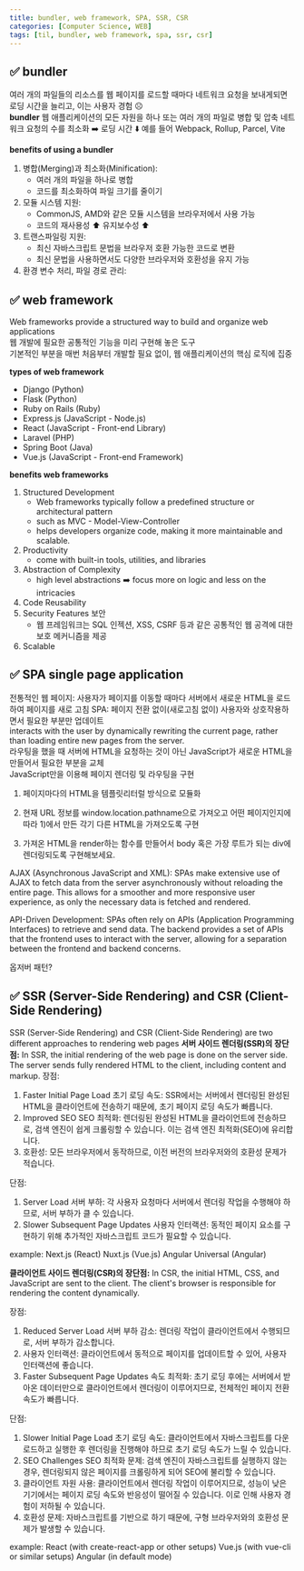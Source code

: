 ```yaml
---
title: bundler, web framework, SPA, SSR, CSR
categories: [Computer Science, WEB]
tags: [til, bundler, web framework, spa, ssr, csr]
---
```


## ✅ bundler

여러 개의 파일들의 리소스를 웹 페이지를 로드할 때마다 네트워크 요청을 보내게되면 로딩 시간을 늘리고, 이는 사용자 경험 ☹️ <br>
**bundler**
웹 애플리케이션의 모든 자원을 하나 또는 여러 개의 파일로 병합 및 압축
네트워크 요청의 수를 최소화 ➡️ 로딩 시간 ⬇️
예를 들어 Webpack, Rollup, Parcel, Vite

**benefits of using a bundler**

1. 병합(Merging)과 최소화(Minification):
   - 여러 개의 파일을 하나로 병합
   - 코드를 최소화하여 파일 크기를 줄이기
2. 모듈 시스템 지원:
   - CommonJS, AMD와 같은 모듈 시스템을 브라우저에서 사용 가능
   - 코드의 재사용성 ⬆️ 유지보수성 ⬆️
3. 트랜스파일링 지원:
   - 최신 자바스크립트 문법을 브라우저 호환 가능한 코드로 변환
   - 최신 문법을 사용하면서도 다양한 브라우저와 호환성을 유지 가능
4. 환경 변수 처리, 파일 경로 관리:

## ✅ web framework

Web frameworks provide a structured way to build and organize web applications  
웹 개발에 필요한 공통적인 기능을 미리 구현해 놓은 도구  
기본적인 부분을 매번 처음부터 개발할 필요 없이, 웹 애플리케이션의 핵심 로직에 집중

**types of web framework**

- Django (Python)
- Flask (Python)
- Ruby on Rails (Ruby)
- Express.js (JavaScript - Node.js)
- React (JavaScript - Front-end Library)
- Laravel (PHP)
- Spring Boot (Java)
- Vue.js (JavaScript - Front-end Framework)

**benefits web frameworks**

1. Structured Development
   - Web frameworks typically follow a predefined structure or architectural pattern
   - such as MVC - Model-View-Controller
   - helps developers organize code, making it more maintainable and scalable.
2. Productivity
   - come with built-in tools, utilities, and libraries
3. Abstraction of Complexity
   - high level abstractions ➡️ focus more on logic and less on the intricacies
4. Code Reusability
5. Security Features 보안
   - 웹 프레임워크는 SQL 인젝션, XSS, CSRF 등과 같은 공통적인 웹 공격에 대한 보호 메커니즘을 제공
6. Scalable

## ✅ SPA single page application

전통적인 웹 페이지: 사용자가 페이지를 이동할 때마다 서버에서 새로운 HTML을 로드하여 페이지를 새로 고침
SPA: 페이지 전환 없이(새로고침 없이) 사용자와 상호작용하면서 필요한 부분만 업데이트  
 interacts with the user by dynamically rewriting the current page, rather than loading entire new pages from the server.  
라우팅을 했을 때 서버에 HTML을 요청하는 것이 아닌 JavaScript가 새로운 HTML을 만들어서 필요한 부분을 교체  
JavaScript만을 이용해 페이지 렌더링 및 라우팅을 구현

1. 페이지마다의 HTML을 템플릿리터럴 방식으로 모듈화

2. 현재 URL 정보를 window.location.pathname으로 가져오고 어떤 페이지인지에 따라 1)에서 만든 각기 다른 HTML을 가져오도록 구현

3. 가져온 HTML을 render하는 함수를 만들어서 body 혹은 가장 루트가 되는 div에 렌더링되도록 구현해보세요.

AJAX (Asynchronous JavaScript and XML): SPAs make extensive use of AJAX to fetch data from the server asynchronously without reloading the entire page. This allows for a smoother and more responsive user experience, as only the necessary data is fetched and rendered.

API-Driven Development: SPAs often rely on APIs (Application Programming Interfaces) to retrieve and send data. The backend provides a set of APIs that the frontend uses to interact with the server, allowing for a separation between the frontend and backend concerns.

옵저버 패턴?

## ✅ SSR (Server-Side Rendering) and CSR (Client-Side Rendering)

SSR (Server-Side Rendering) and CSR (Client-Side Rendering) are two different approaches to rendering web pages
**서버 사이드 렌더링(SSR)의 장단점:**
In SSR, the initial rendering of the web page is done on the server side.  
The server sends fully rendered HTML to the client, including content and markup.
장점:

1. Faster Initial Page Load 초기 로딩 속도: SSR에서는 서버에서 렌더링된 완성된 HTML을 클라이언트에 전송하기 때문에, 초기 페이지 로딩 속도가 빠릅니다.
2. Improved SEO SEO 최적화: 렌더링된 완성된 HTML을 클라이언트에 전송하므로, 검색 엔진이 쉽게 크롤링할 수 있습니다. 이는 검색 엔진 최적화(SEO)에 유리합니다.
3. 호환성: 모든 브라우저에서 동작하므로, 이전 버전의 브라우저와의 호환성 문제가 적습니다.

단점:

1. Server Load 서버 부하: 각 사용자 요청마다 서버에서 렌더링 작업을 수행해야 하므로, 서버 부하가 클 수 있습니다.
2. Slower Subsequent Page Updates 사용자 인터랙션: 동적인 페이지 요소를 구현하기 위해 추가적인 자바스크립트 코드가 필요할 수 있습니다.

example:
Next.js (React)
Nuxt.js (Vue.js)
Angular Universal (Angular)

**클라이언트 사이드 렌더링(CSR)의 장단점:**
In CSR, the initial HTML, CSS, and JavaScript are sent to the client.
The client's browser is responsible for rendering the content dynamically.

장점:

1. Reduced Server Load 서버 부하 감소: 렌더링 작업이 클라이언트에서 수행되므로, 서버 부하가 감소합니다.
2. 사용자 인터랙션: 클라이언트에서 동적으로 페이지를 업데이트할 수 있어, 사용자 인터랙션에 좋습니다.
3. Faster Subsequent Page Updates 속도 최적화: 초기 로딩 후에는 서버에서 받아온 데이터만으로 클라이언트에서 렌더링이 이루어지므로, 전체적인 페이지 전환 속도가 빠릅니다.

단점:

1. Slower Initial Page Load 초기 로딩 속도: 클라이언트에서 자바스크립트를 다운로드하고 실행한 후 렌더링을 진행해야 하므로 초기 로딩 속도가 느릴 수 있습니다.
2. SEO Challenges SEO 최적화 문제: 검색 엔진이 자바스크립트를 실행하지 않는 경우, 렌더링되지 않은 페이지를 크롤링하게 되어 SEO에 불리할 수 있습니다.
3. 클라이언트 자원 사용: 클라이언트에서 렌더링 작업이 이루어지므로, 성능이 낮은 기기에서는 페이지 로딩 속도와 반응성이 떨어질 수 있습니다. 이로 인해 사용자 경험이 저하될 수 있습니다.
4. 호환성 문제: 자바스크립트를 기반으로 하기 때문에, 구형 브라우저와의 호환성 문제가 발생할 수 있습니다.

example:
React (with create-react-app or other setups)
Vue.js (with vue-cli or similar setups)
Angular (in default mode)
